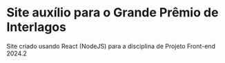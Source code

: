 # Site auxílio para o Grande Prêmio de Interlagos 

Site criado usando React (NodeJS) para a disciplina de Projeto Front-end 2024.2


